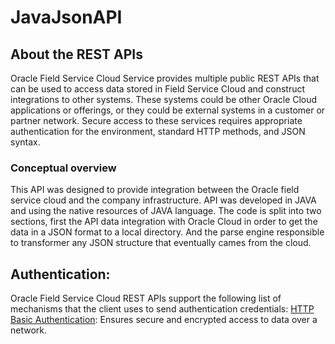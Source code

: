 # JavaJsonAPI

## About the REST APIs

Oracle Field Service Cloud Service provides multiple public REST APIs that can be used to access data stored in Field Service 
Cloud and construct integrations to other systems. These systems could be other Oracle Cloud applications or offerings, or they
could be external systems in a customer or partner network. 
Secure access to these services requires appropriate authentication for the environment, standard HTTP methods, and JSON syntax.

### Conceptual overview

This API was designed to provide integration between the Oracle field service cloud and the company infrastructure. 
API was developed in JAVA and using the native resources of JAVA language.
The code is split into two sections, first the API data integration with Oracle Cloud in order to get the data in a JSON format
to a local directory. And the parse engine responsible to transformer any JSON structure that eventually cames from the cloud.


## Authentication:

Oracle Field Service Cloud REST APIs support the following list of mechanisms that the client uses to send authentication credentials:
[HTTP Basic Authentication](https://docs.oracle.com/en/cloud/saas/field-service/18a/cxfsc/OFSC_Authentication.html#OFSC_Authentication-E6D1293C__concept-100-2CC891DF): Ensures secure and encrypted access to data over a network.

